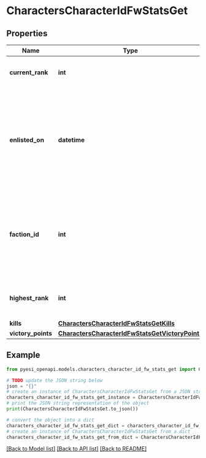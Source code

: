 # CharactersCharacterIdFwStatsGet


## Properties

Name | Type | Description | Notes
------------ | ------------- | ------------- | -------------
**current_rank** | **int** | The given character&#39;s current faction rank | [optional] 
**enlisted_on** | **datetime** | The enlistment date of the given character into faction warfare. Will not be included if character is not enlisted in faction warfare | [optional] 
**faction_id** | **int** | The faction the given character is enlisted to fight for. Will not be included if character is not enlisted in faction warfare | [optional] 
**highest_rank** | **int** | The given character&#39;s highest faction rank achieved | [optional] 
**kills** | [**CharactersCharacterIdFwStatsGetKills**](CharactersCharacterIdFwStatsGetKills.md) |  | 
**victory_points** | [**CharactersCharacterIdFwStatsGetVictoryPoints**](CharactersCharacterIdFwStatsGetVictoryPoints.md) |  | 

## Example

```python
from pyesi_openapi.models.characters_character_id_fw_stats_get import CharactersCharacterIdFwStatsGet

# TODO update the JSON string below
json = "{}"
# create an instance of CharactersCharacterIdFwStatsGet from a JSON string
characters_character_id_fw_stats_get_instance = CharactersCharacterIdFwStatsGet.from_json(json)
# print the JSON string representation of the object
print(CharactersCharacterIdFwStatsGet.to_json())

# convert the object into a dict
characters_character_id_fw_stats_get_dict = characters_character_id_fw_stats_get_instance.to_dict()
# create an instance of CharactersCharacterIdFwStatsGet from a dict
characters_character_id_fw_stats_get_from_dict = CharactersCharacterIdFwStatsGet.from_dict(characters_character_id_fw_stats_get_dict)
```
[[Back to Model list]](../README.md#documentation-for-models) [[Back to API list]](../README.md#documentation-for-api-endpoints) [[Back to README]](../README.md)


